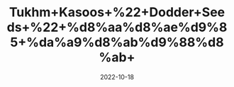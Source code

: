 ---
title: 'Tukhm+Kasoos+%22+Dodder+Seeds+%22+%d8%aa%d8%ae%d9%85+%da%a9%d8%ab%d9%88%d8%ab+'
date: '2022-10-18' 
metatag: '' 
inventory: '0' 
draft: false 
# meta description 
shortDescripton: 'Dodder+contains+chemicals+that+act+like+antioxidants.+These+chemicals+might+help+to+slow+the+growth+of+cancer+cells%2c+and+improve+the+health+of+the+liver%2c+the+kidneys%2c+and+the+nervous+system.'
description: 'Seed+%d8%aa%d8%ae%d9%85++%d8%a8%db%8c%d8%ac'
longdescription: ''
featured: True
# product Price
price: '30.0'
# Product Short Description
shortDescription: 'Dodder+contains+chemicals+that+act+like+antioxidants.+These+chemicals+might+help+to+slow+the+growth+of+cancer+cells%2c+and+improve+the+health+of+the+liver%2c+the+kidneys%2c+and+the+nervous+system.'
productID: '71DA6A5C-9C24-ED11-9968-005056B3A416'
type: 'products'
category: 'Seed+%d8%aa%d8%ae%d9%85++%d8%a8%db%8c%d8%ac' 
thumnailproduct: 'https://eraconnect.blob.core.windows.net/product-images/aminsaddiquidawakhana/71DA6A5C-9C24-ED11-9968-005056B3A416.webp' 
images:
  - image: 'https://eraconnect.blob.core.windows.net/product-images/aminsaddiquidawakhana/71DA6A5C-9C24-ED11-9968-005056B3A416.webp'  
Variants:
---